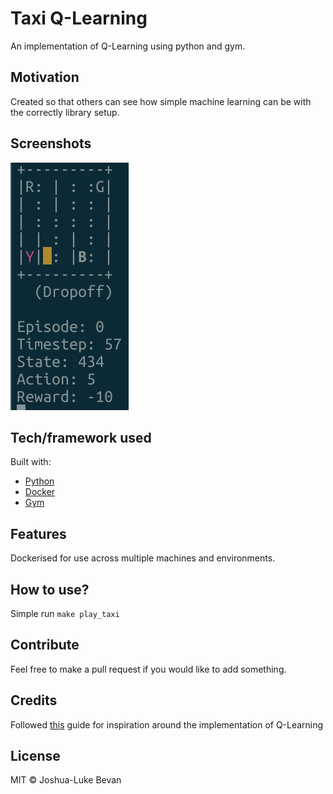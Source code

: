 # Taxi Q-Learning

An implementation of Q-Learning using python and gym.

## Motivation

Created so that others can see how simple machine learning can be with the correctly library setup.

## Screenshots

![taxi_being_played](./images/taxi.png)

## Tech/framework used

Built with:

- [Python](https://www.python.org/)
- [Docker](https://www.docker.com/)
- [Gym](https://gym.openai.com/)

## Features

Dockerised for use across multiple machines and environments.

## How to use?

Simple run `make play_taxi`

## Contribute

Feel free to make a pull request if you would like to add something.

## Credits

Followed [this](https://www.learndatasci.com/tutorials/reinforcement-q-learning-scratch-python-openai-gym/) guide for inspiration around the implementation of Q-Learning

## License

MIT © Joshua-Luke Bevan
